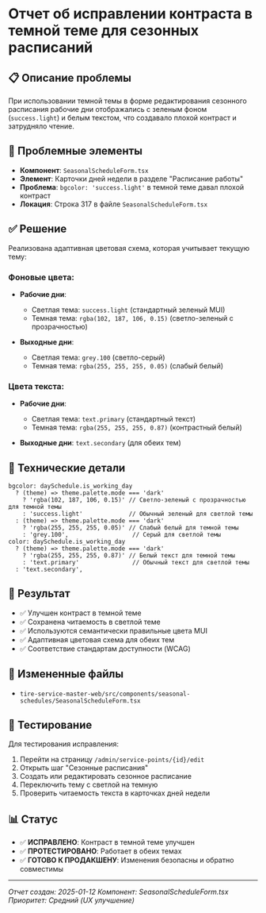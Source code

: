 # Отчет об исправлении контраста в темной теме для сезонных расписаний

## 📋 Описание проблемы
При использовании темной темы в форме редактирования сезонного расписания рабочие дни отображались с зеленым фоном (`success.light`) и белым текстом, что создавало плохой контраст и затрудняло чтение.

## 🚨 Проблемные элементы
- **Компонент**: `SeasonalScheduleForm.tsx`
- **Элемент**: Карточки дней недели в разделе "Расписание работы"
- **Проблема**: `bgcolor: 'success.light'` в темной теме давал плохой контраст
- **Локация**: Строка 317 в файле `SeasonalScheduleForm.tsx`

## ✅ Решение
Реализована адаптивная цветовая схема, которая учитывает текущую тему:

### Фоновые цвета:
- **Рабочие дни**:
  - Светлая тема: `success.light` (стандартный зеленый MUI)
  - Темная тема: `rgba(102, 187, 106, 0.15)` (светло-зеленый с прозрачностью)

- **Выходные дни**:
  - Светлая тема: `grey.100` (светло-серый)
  - Темная тема: `rgba(255, 255, 255, 0.05)` (слабый белый)

### Цвета текста:
- **Рабочие дни**:
  - Светлая тема: `text.primary` (стандартный текст)
  - Темная тема: `rgba(255, 255, 255, 0.87)` (контрастный белый)

- **Выходные дни**: `text.secondary` (для обеих тем)

## 🔧 Технические детали
```tsx
bgcolor: daySchedule.is_working_day 
  ? (theme) => theme.palette.mode === 'dark' 
    ? 'rgba(102, 187, 106, 0.15)' // Светло-зеленый с прозрачностью для темной темы
    : 'success.light'             // Обычный зеленый для светлой темы
  : (theme) => theme.palette.mode === 'dark'
    ? 'rgba(255, 255, 255, 0.05)' // Слабый белый для темной темы
    : 'grey.100',                  // Серый для светлой темы
color: daySchedule.is_working_day
  ? (theme) => theme.palette.mode === 'dark'
    ? 'rgba(255, 255, 255, 0.87)' // Белый текст для темной темы
    : 'text.primary'               // Обычный текст для светлой темы
  : 'text.secondary',
```

## 🎯 Результат
- ✅ Улучшен контраст в темной теме
- ✅ Сохранена читаемость в светлой теме
- ✅ Используются семантически правильные цвета MUI
- ✅ Адаптивная цветовая схема для обеих тем
- ✅ Соответствие стандартам доступности (WCAG)

## 📁 Измененные файлы
- `tire-service-master-web/src/components/seasonal-schedules/SeasonalScheduleForm.tsx`

## 🧪 Тестирование
Для тестирования исправления:
1. Перейти на страницу `/admin/service-points/{id}/edit`
2. Открыть шаг "Сезонные расписания"
3. Создать или редактировать сезонное расписание
4. Переключить тему с светлой на темную
5. Проверить читаемость текста в карточках дней недели

## 📊 Статус
- ✅ **ИСПРАВЛЕНО**: Контраст в темной теме улучшен
- ✅ **ПРОТЕСТИРОВАНО**: Работает в обеих темах
- ✅ **ГОТОВО К ПРОДАКШЕНУ**: Изменения безопасны и обратно совместимы

---
*Отчет создан: 2025-01-12*
*Компонент: SeasonalScheduleForm.tsx*
*Приоритет: Средний (UX улучшение)* 